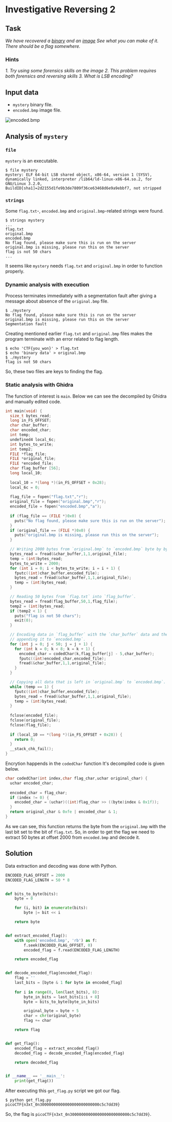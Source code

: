 # Investigative Reversing 2

## Task

*We have recovered a [binary](https://jupiter.challenges.picoctf.org/static/1d8e2ff583796340cf3eafbf81bf7b70/mystery) and 
an [image](https://jupiter.challenges.picoctf.org/static/1d8e2ff583796340cf3eafbf81bf7b70/encoded.bmp) See what you can make of it. 
There should be a flag somewhere.*

### Hints

*1. Try using some forensics skills on the image*
*2. This problem requires both forensics and reversing skills*
*3. What is LSB encoding?*

## Input data

* `mystery` binary file.
* `encoded.bmp` image file.

![encoded.bmp](https://github.com/KryvavyiPotii/ctf-write-ups/blob/main/picoCTF/picoCTF%202019/Investigative%20Reversing%202/encoded.bmp)

## Analysis of `mystery`

### `file`

`mystery` is an executable.

```console
$ file mystery 
mystery: ELF 64-bit LSB shared object, x86-64, version 1 (SYSV), dynamically linked, interpreter /lib64/ld-linux-x86-64.so.2, for GNU/Linux 3.2.0, BuildID[sha1]=2d2155d1fe9b3de7809f36ce63468d6e9a9ebbf7, not stripped
```

### `strings`
    
Some `flag.txt`-, `encoded.bmp` and `original.bmp`-related strings were found.

```console
$ strings mystery
...
flag.txt
original.bmp
encoded.bmp
No flag found, please make sure this is run on the server
original.bmp is missing, please run this on the server
flag is not 50 chars
...
```

It seems like `mystery` needs `flag.txt` and `original.bmp` in order to function properly.

### Dynamic analysis with execution
    
Process terminates immediately with a segmentation fault after giving a message about absence of the `original.bmp` file.

```console
$ ./mystery 
No flag found, please make sure this is run on the server
original.bmp is missing, please run this on the server
Segmentation fault
```

Creating mentioned earlier `flag.txt` and `original.bmp` files makes the program terminate with an error related to flag length.
    
```console
$ echo 'CTF{you_won}' > flag.txt
$ echo 'binary data' > original.bmp
$ ./mystery 
flag is not 50 chars
```

So, these two files are keys to finding the flag.
    
### Static analysis with Ghidra

The function of interest is `main`.
Below we can see the decompiled by Ghidra and manually edited code. 

```c
int main(void) {
  size_t bytes_read;
  long in_FS_OFFSET;
  char char_buffer;
  char encoded_char;
  int temp;
  undefined4 local_6c;
  int bytes_to_write;
  int temp2;
  FILE *flag_file;
  FILE *original_file;
  FILE *encoded_file;
  char flag_buffer [56];
  long local_10;
  
  local_10 = *(long *)(in_FS_OFFSET + 0x28);
  local_6c = 0;
	
  flag_file = fopen("flag.txt","r");
  original_file = fopen("original.bmp","r");
  encoded_file = fopen("encoded.bmp","a");
  
  if (flag_file == (FILE *)0x0) {
    puts("No flag found, please make sure this is run on the server");
  }
  if (original_file == (FILE *)0x0) {
    puts("original.bmp is missing, please run this on the server");
  }

  // Writing 2000 bytes from `original.bmp` to `encoded.bmp` byte by byte.
  bytes_read = fread(&char_buffer,1,1,original_file);
  temp = (int)bytes_read;
  bytes_to_write = 2000;
  for (int i = 0; i < bytes_to_write; i = i + 1) {
    fputc((int)char_buffer,encoded_file);
    bytes_read = fread(&char_buffer,1,1,original_file);
    temp = (int)bytes_read;
  }

  // Reading 50 bytes from `flag.txt` into `flag_buffer`.
  bytes_read = fread(flag_buffer,50,1,flag_file);
  temp2 = (int)bytes_read;
  if (temp2 < 1) {
    puts("flag is not 50 chars");
    exit(0);
  }

  // Encoding data in `flag_buffer` with the `char_buffer` data and the `k` index and
  // appending it to `encoded.bmp`.
  for (int j = 0; j < 50; j = j + 1) {
    for (int k = 0; k < 8; k = k + 1) {
      encoded_char = codedChar(k,flag_buffer[j] - 5,char_buffer);
      fputc((int)encoded_char,encoded_file);
      fread(&char_buffer,1,1,original_file);
    }
  }

  // Copying all data that is left in `original.bmp` to `encoded.bmp`.
  while (temp == 1) {
    fputc((int)char_buffer,encoded_file);
    bytes_read = fread(&char_buffer,1,1,original_file);
    temp = (int)bytes_read;
  }
  
  fclose(encoded_file);
  fclose(original_file);
  fclose(flag_file);
  
  if (local_10 == *(long *)(in_FS_OFFSET + 0x28)) {
    return 0;
  }
  __stack_chk_fail();
}
```

Encrytion happends in the `codedChar` function
It's decompiled code is given below.

```c
char codedChar(int index,char flag_char,uchar original_char) {
  uchar encoded_char;
  
  encoded_char = flag_char;
  if (index != 0) {
    encoded_char = (uchar)((int)flag_char >> ((byte)index & 0x1f));
  }
  return original_char & 0xfe | encoded_char & 1;
}
```

As we can see, this function returns the byte from the `original.bmp` with the last bit set to the bit of `flag.txt`.
So, in order to get the flag we need to extract 50 bytes at offset 2000 from `encoded.bmp` and decode it.
   
## Solution

Data extraction and decoding was done with Python.

```python
ENCODED_FLAG_OFFSET = 2000
ENCODED_FLAG_LENGTH = 50 * 8


def bits_to_byte(bits):
    byte = 0

    for (i, bit) in enumerate(bits):
        byte |= bit << i

    return byte


def extract_encoded_flag():
    with open('encoded.bmp', 'rb') as f:
        f.seek(ENCODED_FLAG_OFFSET, 0)
        encoded_flag = f.read(ENCODED_FLAG_LENGTH)

    return encoded_flag


def decode_encoded_flag(encoded_flag):
    flag = ''
    last_bits = [byte & 1 for byte in encoded_flag]
    
    for i in range(0, len(last_bits), 8):
        byte_in_bits = last_bits[i:i + 8]
        byte = bits_to_byte(byte_in_bits)

        original_byte = byte + 5
        char = chr(original_byte)
        flag += char

    return flag


def get_flag():
    encoded_flag = extract_encoded_flag()
    decoded_flag = decode_encoded_flag(encoded_flag)

    return decoded_flag


if __name__ == '__main__':
    print(get_flag())
```

After executing this `get_flag.py` script we got our flag.

```console
$ python get_flag.py 
picoCTF{n3xt_0n30000000000000000000000000c5c7dd39}
```

So, the flag is `picoCTF{n3xt_0n30000000000000000000000000c5c7dd39}`.
